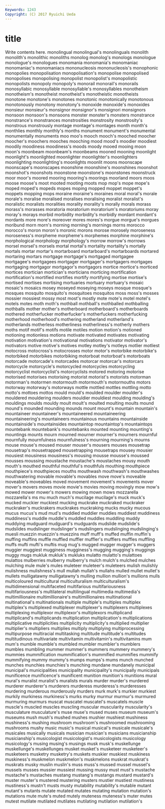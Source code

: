 ```yaml
---
Keywords: 1243 
Copyright: (C) 2017 Ryuichi Ueda
---
```


# title

Write contents here.
 monolingual monolingual's monolinguals monolith monolith's
monolithic monoliths monolog monolog's monologs monologue monologue's monologues monomania monomania's
monomaniac monomaniac's monomaniacs mononucleosis mononucleosis's monophonic monopolies monopolisation monopolisation's monopolise
monopolised monopolises monopolising monopolist monopolist's monopolistic monopolists monopoly monopoly's monorail
monorail's monorails monosyllabic monosyllable monosyllable's monosyllables monotheism monotheism's monotheist monotheist's
monotheistic monotheists monotone monotone's monotones monotonic monotonically monotonous monotonously monotony
monotony's monoxide monoxide's monoxides monsieur monsieur's monsignor monsignor's monsignori monsignors
monsoon monsoon's monsoons monster monster's monsters monstrance monstrance's monstrances monstrosities
monstrosity monstrosity's monstrous monstrously montage montage's montages month month's monthlies
monthly monthly's months monument monument's monumental monumentally monuments moo moo's
mooch mooch's mooched moocher moocher's moochers mooches mooching mood mood's
moodier moodiest moodily moodiness moodiness's moods moody mooed mooing moon
moon's moonbeam moonbeam's moonbeams mooned mooning moonlight moonlight's moonlighted moonlighter
moonlighter's moonlighters moonlighting moonlighting's moonlights moonlit moons moonscape moonscape's moonscapes
moonshine moonshine's moonshines moonshot moonshot's moonshots moonstone moonstone's moonstones moonstruck
moor moor's moored mooring mooring's moorings moorland moors moos moose
moose's moot mooted mooting moots mop mop's mope mope's moped
moped's mopeds mopes moping mopped moppet moppet's moppets mopping mops
moraine moraine's moraines moral moral's morale morale's moralise moralised moralises
moralising moralist moralist's moralistic moralists moralities morality morality's morally morals
morass morass's morasses moratoria moratorium moratorium's moratoriums moray moray's morays
morbid morbidity morbidity's morbidly mordant mordant's mordants more more's moreover
mores mores's morgue morgue's morgues moribund morn morn's morning morning's
mornings morns morocco morocco's moron moron's moronic morons morose morosely
moroseness moroseness's morpheme morpheme's morphemes morphine morphine's morphological morphology morphology's
morrow morrow's morrows morsel morsel's morsels mortal mortal's mortality mortality's
mortally mortals mortar mortar's mortarboard mortarboard's mortarboards mortared mortaring mortars
mortgage mortgage's mortgaged mortgagee mortgagee's mortgagees mortgager mortgager's mortgagers mortgages
mortgaging mortgagor mortgagor's mortgagors mortice mortice's morticed mortices mortician mortician's
morticians morticing mortification mortification's mortified mortifies mortify mortifying mortise mortise's
mortised mortises mortising mortuaries mortuary mortuary's mosaic mosaic's mosaics mosey
moseyed moseying moseys mosque mosque's mosques mosquito mosquito's mosquitoes mosquitos
moss moss's mosses mossier mossiest mossy most most's mostly mote
mote's motel motel's motels motes moth moth's mothball mothball's mothballed
mothballing mothballs mother mother's motherboard motherboard's motherboards mothered motherfucker motherfucker's
motherfuckers motherfucking motherhood motherhood's mothering motherland motherland's motherlands motherless motherliness
motherliness's motherly mothers moths motif motif's motifs motile motiles motion
motion's motioned motioning motionless motions motivate motivated motivates motivating motivation
motivation's motivational motivations motivator motivator's motivators motive motive's motives motley
motley's motleys motlier motliest motocross motocross's motocrosses motor motor's motorbike
motorbike's motorbiked motorbikes motorbiking motorboat motorboat's motorboats motorcade motorcade's motorcades
motorcar motorcar's motorcars motorcycle motorcycle's motorcycled motorcycles motorcycling motorcyclist motorcyclist's
motorcyclists motored motoring motorise motorised motorises motorising motorist motorist's motorists
motorman motorman's motormen motormouth motormouth's motormouths motors motorway motorway's motorways
mottle mottled mottles mottling motto motto's mottoes mottos mould mould's
moulded moulder moulder's mouldered mouldering moulders mouldier mouldiest moulding moulding's
mouldings moulds mouldy moult moult's moulted moulting moults mound mound's
mounded mounding mounds mount mount's mountain mountain's mountaineer mountaineer's mountaineered
mountaineering mountaineering's mountaineers mountainous mountains mountainside mountainside's mountainsides mountaintop mountaintop's
mountaintops mountebank mountebank's mountebanks mounted mounting mounting's mountings mounts mourn
mourned mourner mourner's mourners mournful mournfully mournfulness mournfulness's mourning mourning's
mourns mouse mouse's moused mouser mouser's mousers mouses mousetrap mousetrap's
mousetrapped mousetrapping mousetraps mousey mousier mousiest mousiness mousiness's mousing mousse
mousse's moussed mousses moussing moustache moustache's moustaches mousy mouth mouth's
mouthed mouthful mouthful's mouthfuls mouthing mouthpiece mouthpiece's mouthpieces mouths mouthwash
mouthwash's mouthwashes mouthwatering movable movable's movables move move's moveable moveable's
moveables moved movement movement's movements mover mover's movers moves movie
movie's movies moving movingly mow mow's mowed mower mower's mowers
mowing mown mows mozzarella mozzarella's ms mu much much's mucilage
mucilage's muck muck's mucked muckier muckiest mucking muckrake muckraked muckraker
muckraker's muckrakers muckrakes muckraking mucks mucky mucous mucus mucus's mud
mud's muddied muddier muddies muddiest muddiness muddiness's muddle muddle's muddled
muddles muddling muddy muddying mudguard mudguard's mudguards mudslide mudslide's mudslides
mudslinger mudslinger's mudslingers mudslinging mudslinging's muesli muezzin muezzin's muezzins muff
muff's muffed muffin muffin's muffing muffins muffle muffled muffler muffler's
mufflers muffles muffling muffs mufti mufti's muftis mug mug's mugged
mugger mugger's muggers muggier muggiest mugginess mugginess's mugging mugging's muggings
muggy mugs mukluk mukluk's mukluks mulatto mulatto's mulattoes mulattos mulberries
mulberry mulberry's mulch mulch's mulched mulches mulching mule mule's mules
muleteer muleteer's muleteers mulish mulishly mulishness mulishness's mull mullah mullah's
mullahs mulled mullet mullet's mullets mulligatawny mulligatawny's mulling mullion mullion's
mullions mulls multicoloured multicultural multiculturalism multiculturalism's multidimensional multifaceted multifarious multifariousness
multifariousness's multilateral multilingual multimedia multimedia's multimillionaire multimillionaire's multimillionaires multinational multinational's
multinationals multiple multiple's multiples multiplex multiplex's multiplexed multiplexer multiplexer's multiplexers
multiplexes multiplexing multiplexor multiplexor's multiplexors multiplicand multiplicand's multiplicands multiplication multiplication's
multiplications multiplicative multiplicities multiplicity multiplicity's multiplied multiplier multiplier's multipliers multiplies
multiply multiplying multiprocessing multipurpose multiracial multitasking multitude multitude's multitudes multitudinous
multivariate multivitamin multivitamin's multivitamins mum mum's mumble mumble's mumbled mumbler
mumbler's mumblers mumbles mumbling mummer mummer's mummers mummery mummery's mummies
mummification mummification's mummified mummifies mummify mummifying mummy mummy's mumps mumps's
mums munch munched munches munchies munchies's munching mundane mundanely municipal
municipal's municipalities municipality municipality's municipally municipals munificence munificence's munificent munition
munition's munitions mural mural's muralist muralist's muralists murals murder murder's
murdered murderer murderer's murderers murderess murderess's murderesses murdering murderous murderously
murders murk murk's murkier murkiest murkily murkiness murkiness's murks murky
murmur murmur's murmured murmuring murmurs muscat muscatel muscatel's muscatels muscle
muscle's muscled muscles muscling muscular muscularity muscularity's musculature musculature's muse
muse's mused muses museum museum's museums mush mush's mushed mushes
mushier mushiest mushiness mushiness's mushing mushroom mushroom's mushroomed mushrooming mushrooms
mushy music music's musical musical's musicale musicale's musicales musically musicals
musician musician's musicians musicianship musicianship's musicologist musicologist's musicologists musicology musicology's
musing musing's musings musk musk's muskellunge muskellunge's muskellunges musket musket's
musketeer musketeer's musketeers musketry musketry's muskets muskier muskiest muskiness muskiness's
muskmelon muskmelon's muskmelons muskrat muskrat's muskrats musky muslin muslin's muss
muss's mussed mussel mussel's mussels musses mussier mussiest mussing mussy
must must's mustache mustache's mustaches mustang mustang's mustangs mustard mustard's
muster muster's mustered mustering musters mustier mustiest mustiness mustiness's mustn't
musts musty mutability mutability's mutable mutant mutant's mutants mutate mutated
mutates mutating mutation mutation's mutations mute mute's muted mutely muteness
muteness's muter mutes mutest mutilate mutilated mutilates mutilating mutilation mutilation's
